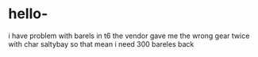 # hello-
i have problem with barels in t6 the vendor gave me the wrong gear twice with char saltybay so that mean i need 300 bareles back 
